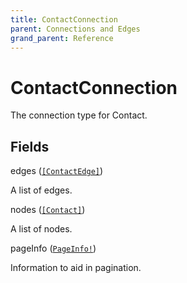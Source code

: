 ```yaml
---
title: ContactConnection
parent: Connections and Edges
grand_parent: Reference
---
```


# ContactConnection

The connection type for Contact.

## Fields

<div class="field-entry ">
  <span id="edges" class="field-name anchored">edges (<code><a href="/docs/reference/object/contactedge">[ContactEdge]</a></code>)</span>

  <div class="description-wrapper">
   <p>A list of edges.</p>

  </div>
</div>

<div class="field-entry ">
  <span id="nodes" class="field-name anchored">nodes (<code><a href="/docs/reference/object/contact">[Contact]</a></code>)</span>

  <div class="description-wrapper">
   <p>A list of nodes.</p>

  </div>
</div>

<div class="field-entry ">
  <span id="pageinfo" class="field-name anchored">pageInfo (<code><a href="/docs/reference/object/pageinfo">PageInfo!</a></code>)</span>

  <div class="description-wrapper">
   <p>Information to aid in pagination.</p>

  </div>
</div>

